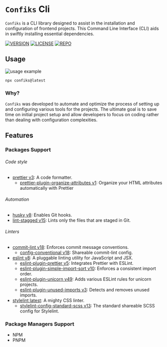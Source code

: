 # `Confiks` Cli

`Confiks` is a CLI library designed to assist in the installation and configuration of frontend projects. This Command
Line Interface (CLI) aids in swiftly installing essential dependencies.

[![VERSION](https://img.shields.io/npm/v/confiks)][confiksNpm]
[![LICENSE](https://img.shields.io/npm/l/confiks)](LICENSE)
[![REPO](https://img.shields.io/badge/repo-GITHUB-blue)][confiksRepo]

## Usage

![usage example][confiksDemo]

```shell
npx confiks@latest
```

### Why?

`Confiks` was developed to automate and optimize the process of setting up and configuring various tools for the
projects. The ultimate goal is to save time on initial project setup and allow developers to focus on coding rather than
dealing with configuration complexities.

## Features

### Packages Support

###### Code style

- [prettier v3][prettier]: A code formatter.
  - [prettier-plugin-organize-attributes v1][prettier-plugin-organize-attributes]: Organize your HTML attributes automatically with Prettier

###### Automation

- [husky v8][husky]: Enables Git hooks.
- [lint-stagged v15][lint-stagged]: Lints only the files that are staged in Git.

###### Linters

- [commit-lint v18][commit-lint]: Enforces commit message conventions.
  - [config-conventional v18][config-conventional]: Shareable commit-lint config.
- [eslint v8][eslint]: A pluggable linting utility for JavaScript and JSX.
  - [eslint-plugin-prettier v5][eslint-plugin-prettier]: Integrates Prettier with ESLint.
  - [eslint-plugin-simple-import-sort v10][eslint-plugin-simple-import-sort]: Enforces a consistent import order.
  - [eslint-plugin-unicorn v49][eslint-plugin-unicorn]: Adds various ESLint rules for unicorn projects.
  - [eslint-plugin-unused-imports v3][eslint-plugin-unused-imports]: Detects and removes unused imports.
- [stylelint latest][stylelint]: A mighty CSS linter.
  - [stylelint-config-standard-scss v13][stylelint-config-standard-scss]: The standard shareable SCSS config for Stylelint.

### Package Managers Support

- NPM
- PNPM

[//]: # 'Aliases:'
[confiksNpm]: https://www.npmjs.com/package/confiks
[confiksRepo]: https://github.com/Kordrad/Confiks
[confiksDemo]: https://github.com/Kordrad/Confiks/blob/master/readme/demo.gif?raw=true
[commit-lint]: https://commitlint.js.org/
[config-conventional]: https://www.npmjs.com/package/@commitlint/config-conventional
[eslint]: https://eslint.org/
[eslint-plugin-prettier]: https://github.com/prettier/eslint-plugin-prettier
[eslint-plugin-simple-import-sort]: https://github.com/lydell/eslint-plugin-simple-import-sort
[eslint-plugin-unicorn]: https://github.com/sindresorhus/eslint-plugin-unicorn
[eslint-plugin-unused-imports]: https://github.com/sweepline/eslint-plugin-unused-imports
[husky]: https://typicode.github.io/husky/
[lint-stagged]: https://github.com/lint-staged/lint-staged
[prettier]: https://prettier.io/
[prettier-plugin-organize-attributes]: https://github.com/NiklasPor/prettier-plugin-organize-attributes
[stylelint]: https://stylelint.io/
[stylelint-config-standard-scss]: https://www.npmjs.com/package/stylelint-config-standard-scss
